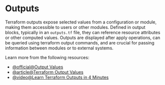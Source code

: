 # Outputs

Terraform outputs expose selected values from a configuration or module, making them accessible to users or other modules. Defined in output blocks, typically in an `outputs.tf` file, they can reference resource attributes or other computed values. Outputs are displayed after apply operations, can be queried using terraform output commands, and are crucial for passing information between modules or to external systems.

Learn more from the following resources:

- [@official@Output Values](https://developer.hashicorp.com/terraform/language/values/outputs)
- [@article@Terraform Output Values](https://spacelift.io/blog/terraform-output)
- [@video@Learn Terraform Outputs in 4 Minutes](https://www.youtube.com/watch?v=i-Ky1Tut_2I)